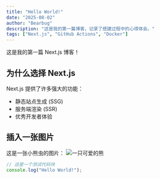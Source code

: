```yaml
---
title: "Hello World!"
date: "2025-08-02"
author: "Bearbug"
description: "这是我的第一篇博客，记录了搭建过程中的心得体会。"
tags: ["Next.js", "GitHub Actions", "Docker"]
---
```


这是我的第一篇 Next.js 博客！

## 为什么选择 Next.js

Next.js 提供了许多强大的功能：

- 静态站点生成 (SSG)
- 服务端渲染 (SSR)
- 优秀开发者体验

## 插入一张图片

这是一张小熊虫的图片：
![一只可爱的熊](https://pub.bearbug.dpdns.org/1754060052683-bearbug-confidence.png)

```javaScript
// 这是一个测试代码块
console.log("Hello World!");
```
